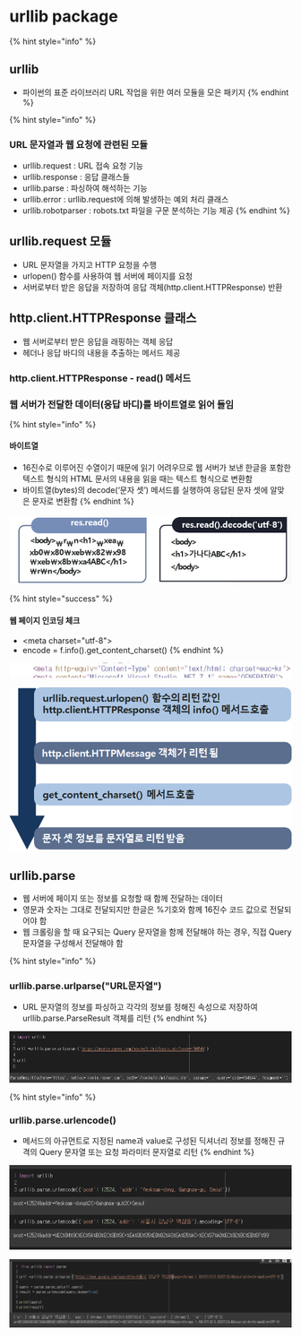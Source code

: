# urllib package

{% hint style="info" %}
## urllib

* 파이썬의 표준 라이브러리 URL 작업을 위한 여러 모듈을 모은 패키지
{% endhint %}

{% hint style="info" %}
### URL 문자열과 웹 요청에 관련된 모듈

* urllib.request : URL 접속 요청 기능  
* urllib.response : 응답 클래스들 
* urllib.parse :  파싱하여 해석하는 기능 
* urllib.error : urllib.request에 의해 발생하는 예외 처리 클래스
* urllib.robotparser : robots.txt 파일을 구문 분석하는 기능 제공
{% endhint %}

## urllib.request 모듈

* URL 문자열을 가지고 HTTP 요청을 수행
* urlopen\(\) 함수를 사용하여 웹 서버에 페이지를 요청
* 서버로부터 받은 응답을 저장하여 응답 객체\(http.client.HTTPResponse\) 반환

## http.client.HTTPResponse 클래스

* 웹 서버로부터 받은 응답을 래핑하는 객체 응답 
* 헤더나 응답 바디의 내용을 추출하는 메서드 제공

### http.client.HTTPResponse - read\(\) 메서드 

###  웹 서버가 전달한 데이터\(응답 바디\)를 바이트열로 읽어 들임

{% hint style="info" %}
#### 바이트열

* 16진수로 이루어진 수열이기 때문에 읽기 어려우므로 웹 서버가 보낸 한글을 포함한 텍스트 형식의 HTML 문서의 내용을 읽을 때는 텍스트 형식으로 변환함
* 바이트열\(bytes\)의 decode\(‘문자 셋’\) 메서드를 실행하여 응답된 문자 셋에 알맞은 문자로 변환함
{% endhint %}

![](../../.gitbook/assets/image%20%28243%29.png)

{% hint style="success" %}
#### 웹 페이지 인코딩 체크

* &lt;meta charset="utf-8"&gt;
* encode = f.info\(\).get\_content\_charset\(\)
{% endhint %}

![](../../.gitbook/assets/image%20%28231%29.png)

![](../../.gitbook/assets/image%20%28244%29.png)

## 

## urllib.parse

* 웹 서버에 페이지 또는 정보를 요청할 때 함께 전달하는 데이터
* 영문과 숫자는 그대로 전달되지만 한글은 %기호와 함께 16진수 코드 값으로 전달되어야 함
* 웹 크롤링을 할 때 요구되는 Query 문자열을  함께 전달해야 하는 경우, 직접 Query 문자열을  구성해서 전달해야 함

{% hint style="info" %}
### urllib.parse.urlparse\("URL문자열"\)

* URL 문자열의 정보를 파싱하고 각각의 정보를 정해진 속성으로 저장하여 urllib.parse.ParseResult 객체를 리턴
{% endhint %}

![](../../.gitbook/assets/image%20%28250%29.png)

{% hint style="info" %}
### urllib.parse.urlencode\(\)

* 메서드의 아규먼트로 지정된 name과 value로 구성된 딕셔너리 정보를 정해진 규격의 Query 문자열 또는 요청 파라미터 문자열로 리턴
{% endhint %}

![](../../.gitbook/assets/image%20%28241%29.png)

![](../../.gitbook/assets/image%20%28228%29.png)























